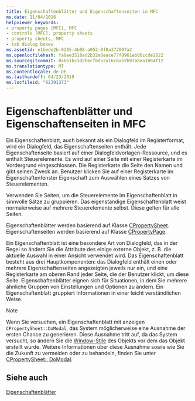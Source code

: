 ```yaml
---
title: Eigenschaftenblätter und Eigenschaftenseiten in MFC
ms.date: 11/04/2016
helpviewer_keywords:
- property pages [MFC], MFC
- controls [MFC], property sheets
- property sheets, MFC
- tab dialog boxes
ms.assetid: e1bede2b-0285-4b88-a052-0f8a372807a2
ms.openlocfilehash: fa8ee3518ad2b32e0eace77f0961eb86ccde1822
ms.sourcegitcommit: 0ab61bc3d2b6cfbd52a16c6ab2b97a8ea1864f12
ms.translationtype: MT
ms.contentlocale: de-DE
ms.lasthandoff: 04/23/2019
ms.locfileid: "62391373"
---
```

# <a name="property-sheets-and-property-pages-in-mfc"></a>Eigenschaftenblätter und Eigenschaftenseiten in MFC

Ein Eigenschaftenblatt, auch bekannt als ein Dialogfeld im Registerformat, wird ein Dialogfeld, das Eigenschaftenseiten enthält. Jede Eigenschaftenseite basiert auf einer Dialogfeldvorlagen-Ressource, und es enthält Steuerelemente. Es wird auf einer Seite mit einer Registerkarte im Vordergrund eingeschlossen. Die Registerkarte die Seite den Namen und gibt seinen Zweck an. Benutzer klicken Sie auf einer Registerkarte im Eigenschaftenfenster Eigenschaft zum Auswählen eines Satzes von Steuerelementen.

Verwenden Sie Seiten, um die Steuerelemente im Eigenschaftenblatt in sinnvolle Sätze zu gruppieren. Das eigenständige Eigenschaftenblatt weist normalerweise auf mehrere Steuerelemente selbst. Diese gelten für alle Seiten.

Eigenschaftenblätter werden basierend auf Klasse [CPropertySheet](../mfc/reference/cpropertysheet-class.md). Eigenschaftenseiten werden basierend auf Klasse [CPropertyPage](../mfc/reference/cpropertypage-class.md).

Ein Eigenschaftenblatt ist eine besondere Art von Dialogfeld, das in der Regel so ändern Sie die Attribute des einige externe Objekt, z. B. die aktuelle Auswahl in einer Ansicht verwendet wird. Das Eigenschaftenblatt besteht aus drei Hauptkomponenten: das Dialogfeld enthält einen oder mehrere Eigenschaftenseiten angezeigten jeweils nur ein, und eine Registerkarte am oberen Rand jeder Seite, die der Benutzer klickt, um diese Seite. Eigenschaftenblätter eignen sich für Situationen, in dem Sie mehrere ähnliche Gruppen von Einstellungen und Optionen zu ändern. Ein Eigenschaftenblatt gruppiert Informationen in einer leicht verständlichen Weise.

> [!NOTE]
>  Wenn Sie versuchen, ein Eigenschaftenblatt mit anzeigen `CPropertySheet::DoModal`, das System möglicherweise eine Ausnahme der ersten Chance zu generieren. Diese Ausnahme tritt auf, da das System versucht, so ändern Sie die [Window-Stile](../mfc/reference/styles-used-by-mfc.md#window-styles) des Objekts vor dem das Objekt erstellt wurde. Weitere Informationen über diese Ausnahme sowie wie Sie die Zukunft zu vermeiden oder zu behandeln, finden Sie unter [CPropertySheet:: DoModal](../mfc/reference/cpropertysheet-class.md#domodal).

## <a name="see-also"></a>Siehe auch

[Eigenschaftenblätter](../mfc/property-sheets-mfc.md)
